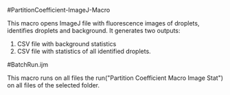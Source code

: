#PartitionCoefficient-ImageJ-Macro

This macro opens ImageJ file with fluorescence images of droplets, 
identifies droplets and background. It generates two outputs:
1. CSV file with background statistics
2. CSV file with statistics of all identified droplets.

#BatchRun.ijm

This macro runs on all files the run("Partition Coefficient Macro Image Stat") on all files of the selected folder. 
